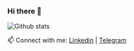 ### Hi there 👋

<!--
**ShohruhUzDev/ShohruhUzDev** is a ✨ _special_ ✨ repository because its `README.md` (this file) appears on your GitHub profile.
# 👋 Hi ! I am Shokhrukh 

### I'm a Software Engineer.

#### BIO

Here are some ideas to get you started:
⚙️ My specialty : `.Net`, `Asp.net Core`, 
💻 My programming languages : `C#`, `TypeScript`,  'C++'
⚔️ Technogies and tools : `.Net`, `xUnit`, `Git`,
🌱 Learning all about Open Source

-->
 ![Github stats](https://github-readme-stats.vercel.app/api?username=ShohruhUzDev&show_icons=true&theme=dark)

📫 Connect with me: [Linkedin](https://www.linkedin.com/in/shohruh-uzdev-653410234/) | [Telegram](https://t.me/ShohruhUzDev)
